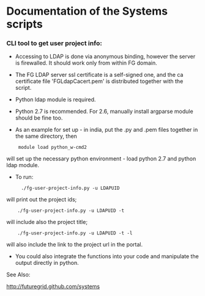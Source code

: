 Documentation of the Systems scripts
==============

### CLI tool to get user project info:

* Accessing to LDAP is done via anonymous binding, however the server is firewalled. It should work only from within FG domain.
* The FG LDAP server ssl certificate is a self-signed one, and the ca certificate file 'FGLdapCacert.pem' is distributed together with the script.
* Python ldap module is required.
* Python 2.7 is recommended. For 2.6, manually install argparse module should be fine too.

* As an example for set up - in india, put the .py and .pem files together in the same directory, then

       module load python_w-cmd2

will set up the necessary python environment - load python 2.7 and python ldap module.

* To run:

        ./fg-user-project-info.py -u LDAPUID

will print out the project ids;

        ./fg-user-project-info.py -u LDAPUID -t
        
will include also the project title;

        ./fg-user-project-info.py -u LDAPUID -t -l
        
will also include the link to the project url in the portal.

* You could also integrate the functions into your code and manipulate the output directly in python.

See Also:

http://futuregrid.github.com/systems